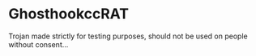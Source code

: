 # GhosthookccRAT
Trojan made strictly for testing purposes, should not be used on people without consent...
